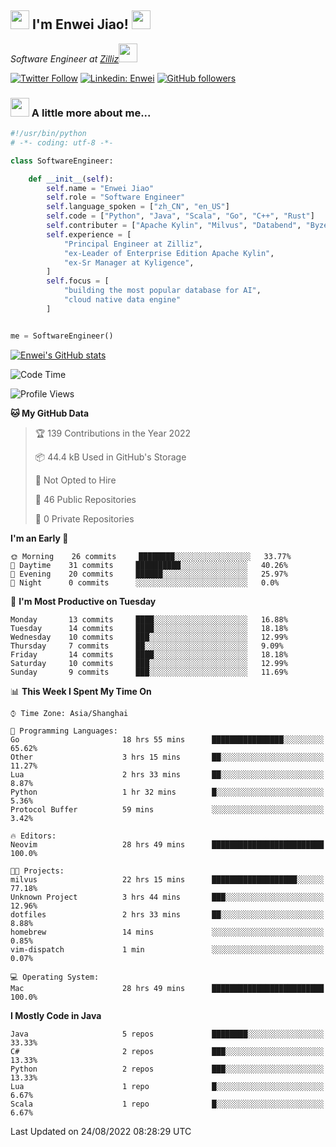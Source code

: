 <h2><img src="https://emojis.slackmojis.com/emojis/images/1531849430/4246/blob-sunglasses.gif?1531849430" width="30"/> I'm  Enwei Jiao! <img src="https://media.giphy.com/media/juBt25nT1KGys/giphy.gif" width=30> </h2>
<!-- <img align='right' src="https://media.giphy.com/media/M9gbBd9nbDrOTu1Mqx/giphy.gif" width="230"> -->
<p><em>Software Engineer at <a href="https://zilliz.com/">Zilliz</a><img src="https://media.giphy.com/media/WUlplcMpOCEmTGBtBW/giphy.gif" width="30"></em></p>

[![Twitter Follow](https://img.shields.io/twitter/follow/misteranmol?label=Follow)](https://twitter.com/intent/follow?screen_name=EnweiJiao)
[![Linkedin: Enwei](https://img.shields.io/badge/-enwei-blue?style=&logo=Linkedin&logoColor=white&link=https://www.linkedin.com/in/enwei-jiao-41192a97)](https://www.linkedin.com/in/enwei-jiao-41192a97/)
[![GitHub followers](https://img.shields.io/github/followers/jiaoew1991?label=Follow&style=social)](https://github.com/jiaoew1991)


### <img src="https://media.giphy.com/media/VgCDAzcKvsR6OM0uWg/giphy.gif" width="30"> A little more about me...  

```python
#!/usr/bin/python
# -*- coding: utf-8 -*-

class SoftwareEngineer:

    def __init__(self):
        self.name = "Enwei Jiao"
        self.role = "Software Engineer"
        self.language_spoken = ["zh_CN", "en_US"]
        self.code = ["Python", "Java", "Scala", "Go", "C++", "Rust"]
        self.contributer = ["Apache Kylin", "Milvus", "Databend", "Byzer-Lang"]
        self.experience = [
            "Principal Engineer at Zilliz",
            "ex-Leader of Enterprise Edition Apache Kylin",
            "ex-Sr Manager at Kyligence",
        ]
        self.focus = [
            "building the most popular database for AI",
            "cloud native data engine"
        ]


me = SoftwareEngineer()
```

[![Enwei's GitHub stats](https://github-readme-stats.vercel.app/api?username=jiaoew1991&count_private=true&show_icons=true)](https://github.com/jiaoew1991/jiaoew1991)

<!-- [![Top Langs](https://github-readme-stats.vercel.app/api/top-langs/?username=jiaoew1991&layout=compact)](https://github.com/jiaoew1991/jiaoew1991) -->

<!--START_SECTION:waka-->
![Code Time](http://img.shields.io/badge/Code%20Time-98%20hrs%2030%20mins-blue)

![Profile Views](http://img.shields.io/badge/Profile%20Views-7-blue)

**🐱 My GitHub Data** 

> 🏆 139 Contributions in the Year 2022
 > 
> 📦 44.4 kB Used in GitHub's Storage 
 > 
> 🚫 Not Opted to Hire
 > 
> 📜 46 Public Repositories 
 > 
> 🔑 0 Private Repositories  
 > 
**I'm an Early 🐤** 

```text
🌞 Morning    26 commits     ████████░░░░░░░░░░░░░░░░░   33.77% 
🌆 Daytime    31 commits     ██████████░░░░░░░░░░░░░░░   40.26% 
🌃 Evening    20 commits     ██████░░░░░░░░░░░░░░░░░░░   25.97% 
🌙 Night      0 commits      ░░░░░░░░░░░░░░░░░░░░░░░░░   0.0%

```
📅 **I'm Most Productive on Tuesday** 

```text
Monday       13 commits     ████░░░░░░░░░░░░░░░░░░░░░   16.88% 
Tuesday      14 commits     ████░░░░░░░░░░░░░░░░░░░░░   18.18% 
Wednesday    10 commits     ███░░░░░░░░░░░░░░░░░░░░░░   12.99% 
Thursday     7 commits      ██░░░░░░░░░░░░░░░░░░░░░░░   9.09% 
Friday       14 commits     ████░░░░░░░░░░░░░░░░░░░░░   18.18% 
Saturday     10 commits     ███░░░░░░░░░░░░░░░░░░░░░░   12.99% 
Sunday       9 commits      ███░░░░░░░░░░░░░░░░░░░░░░   11.69%

```


📊 **This Week I Spent My Time On** 

```text
⌚︎ Time Zone: Asia/Shanghai

💬 Programming Languages: 
Go                       18 hrs 55 mins      ████████████████░░░░░░░░░   65.62% 
Other                    3 hrs 15 mins       ██░░░░░░░░░░░░░░░░░░░░░░░   11.27% 
Lua                      2 hrs 33 mins       ██░░░░░░░░░░░░░░░░░░░░░░░   8.87% 
Python                   1 hr 32 mins        █░░░░░░░░░░░░░░░░░░░░░░░░   5.36% 
Protocol Buffer          59 mins             ░░░░░░░░░░░░░░░░░░░░░░░░░   3.42%

🔥 Editors: 
Neovim                   28 hrs 49 mins      █████████████████████████   100.0%

🐱‍💻 Projects: 
milvus                   22 hrs 15 mins      ███████████████████░░░░░░   77.18% 
Unknown Project          3 hrs 44 mins       ███░░░░░░░░░░░░░░░░░░░░░░   12.96% 
dotfiles                 2 hrs 33 mins       ██░░░░░░░░░░░░░░░░░░░░░░░   8.88% 
homebrew                 14 mins             ░░░░░░░░░░░░░░░░░░░░░░░░░   0.85% 
vim-dispatch             1 min               ░░░░░░░░░░░░░░░░░░░░░░░░░   0.07%

💻 Operating System: 
Mac                      28 hrs 49 mins      █████████████████████████   100.0%

```

**I Mostly Code in Java** 

```text
Java                     5 repos             ████████░░░░░░░░░░░░░░░░░   33.33% 
C#                       2 repos             ███░░░░░░░░░░░░░░░░░░░░░░   13.33% 
Python                   2 repos             ███░░░░░░░░░░░░░░░░░░░░░░   13.33% 
Lua                      1 repo              █░░░░░░░░░░░░░░░░░░░░░░░░   6.67% 
Scala                    1 repo              █░░░░░░░░░░░░░░░░░░░░░░░░   6.67%

```



 Last Updated on 24/08/2022 08:28:29 UTC
<!--END_SECTION:waka-->
